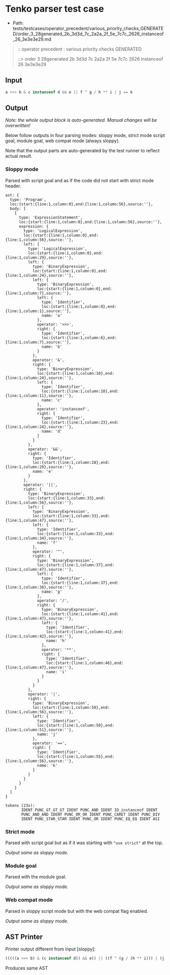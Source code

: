 # Tenko parser test case

- Path: tests/testcases/operator_precedent/various_priority_checks_GENERATED/order_3_28generated_2b_3d3d_7c_2a2a_2f_5e_7c7c_2626_instanceof_26_3e3e3e29.md

> :: operator precedent : various priority checks GENERATED
>
> ::> order 3 28generated 2b 3d3d 7c 2a2a 2f 5e 7c7c 2626 instanceof 26 3e3e3e29

## Input

`````js
a >>> b & c instanceof d && e || f ^ g / h ** i | j == k
`````

## Output

_Note: the whole output block is auto-generated. Manual changes will be overwritten!_

Below follow outputs in four parsing modes: sloppy mode, strict mode script goal, module goal, web compat mode (always sloppy).

Note that the output parts are auto-generated by the test runner to reflect actual result.

### Sloppy mode

Parsed with script goal and as if the code did not start with strict mode header.

`````
ast: {
  type: 'Program',
  loc:{start:{line:1,column:0},end:{line:1,column:56},source:''},
  body: [
    {
      type: 'ExpressionStatement',
      loc:{start:{line:1,column:0},end:{line:1,column:56},source:''},
      expression: {
        type: 'LogicalExpression',
        loc:{start:{line:1,column:0},end:{line:1,column:56},source:''},
        left: {
          type: 'LogicalExpression',
          loc:{start:{line:1,column:0},end:{line:1,column:29},source:''},
          left: {
            type: 'BinaryExpression',
            loc:{start:{line:1,column:0},end:{line:1,column:24},source:''},
            left: {
              type: 'BinaryExpression',
              loc:{start:{line:1,column:0},end:{line:1,column:7},source:''},
              left: {
                type: 'Identifier',
                loc:{start:{line:1,column:0},end:{line:1,column:1},source:''},
                name: 'a'
              },
              operator: '>>>',
              right: {
                type: 'Identifier',
                loc:{start:{line:1,column:6},end:{line:1,column:7},source:''},
                name: 'b'
              }
            },
            operator: '&',
            right: {
              type: 'BinaryExpression',
              loc:{start:{line:1,column:10},end:{line:1,column:24},source:''},
              left: {
                type: 'Identifier',
                loc:{start:{line:1,column:10},end:{line:1,column:11},source:''},
                name: 'c'
              },
              operator: 'instanceof',
              right: {
                type: 'Identifier',
                loc:{start:{line:1,column:23},end:{line:1,column:24},source:''},
                name: 'd'
              }
            }
          },
          operator: '&&',
          right: {
            type: 'Identifier',
            loc:{start:{line:1,column:28},end:{line:1,column:29},source:''},
            name: 'e'
          }
        },
        operator: '||',
        right: {
          type: 'BinaryExpression',
          loc:{start:{line:1,column:33},end:{line:1,column:56},source:''},
          left: {
            type: 'BinaryExpression',
            loc:{start:{line:1,column:33},end:{line:1,column:47},source:''},
            left: {
              type: 'Identifier',
              loc:{start:{line:1,column:33},end:{line:1,column:34},source:''},
              name: 'f'
            },
            operator: '^',
            right: {
              type: 'BinaryExpression',
              loc:{start:{line:1,column:37},end:{line:1,column:47},source:''},
              left: {
                type: 'Identifier',
                loc:{start:{line:1,column:37},end:{line:1,column:38},source:''},
                name: 'g'
              },
              operator: '/',
              right: {
                type: 'BinaryExpression',
                loc:{start:{line:1,column:41},end:{line:1,column:47},source:''},
                left: {
                  type: 'Identifier',
                  loc:{start:{line:1,column:41},end:{line:1,column:42},source:''},
                  name: 'h'
                },
                operator: '**',
                right: {
                  type: 'Identifier',
                  loc:{start:{line:1,column:46},end:{line:1,column:47},source:''},
                  name: 'i'
                }
              }
            }
          },
          operator: '|',
          right: {
            type: 'BinaryExpression',
            loc:{start:{line:1,column:50},end:{line:1,column:56},source:''},
            left: {
              type: 'Identifier',
              loc:{start:{line:1,column:50},end:{line:1,column:51},source:''},
              name: 'j'
            },
            operator: '==',
            right: {
              type: 'Identifier',
              loc:{start:{line:1,column:55},end:{line:1,column:56},source:''},
              name: 'k'
            }
          }
        }
      }
    }
  ]
}

tokens (23x):
       IDENT PUNC_GT_GT_GT IDENT PUNC_AND IDENT ID_instanceof IDENT
       PUNC_AND_AND IDENT PUNC_OR_OR IDENT PUNC_CARET IDENT PUNC_DIV
       IDENT PUNC_STAR_STAR IDENT PUNC_OR IDENT PUNC_EQ_EQ IDENT ASI
`````

### Strict mode

Parsed with script goal but as if it was starting with `"use strict"` at the top.

_Output same as sloppy mode._

### Module goal

Parsed with the module goal.

_Output same as sloppy mode._

### Web compat mode

Parsed in sloppy script mode but with the web compat flag enabled.

_Output same as sloppy mode._

## AST Printer

Printer output different from input [sloppy]:

````js
(((((a >>> b) & (c instanceof d)) && e)) || ((f ^ (g / (h ** i))) | (j == k)));
````

Produces same AST
